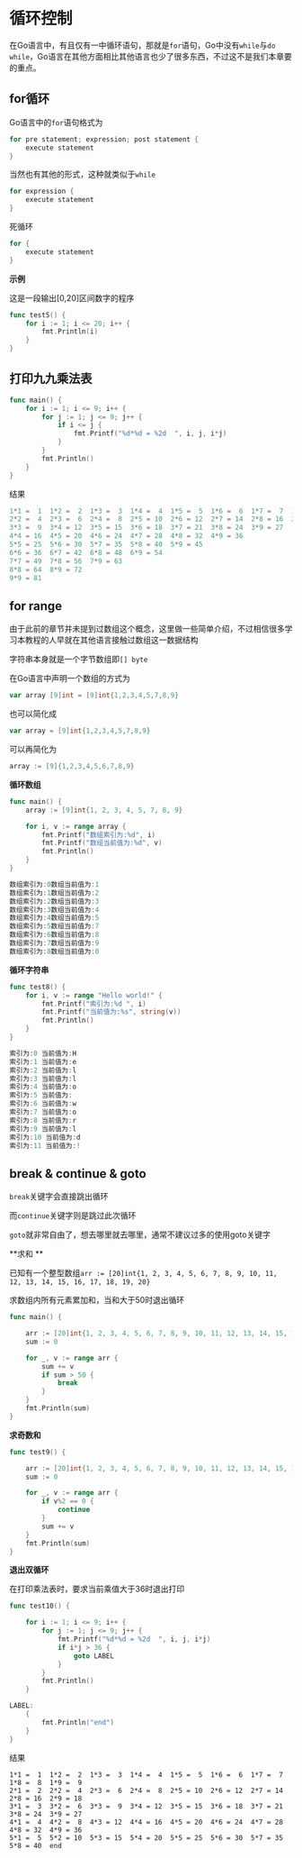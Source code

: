 # 循环控制



在Go语言中，有且仅有一中循环语句，那就是`for`语句，Go中没有`while`与`do while`，Go语言在其他方面相比其他语言也少了很多东西，不过这不是我们本章要的重点。



## for循环

Go语言中的`for`语句格式为

```go
for pre statement; expression; post statement {
	execute statement
}
```

当然也有其他的形式，这种就类似于`while`

```go
for expression {
	execute statement
}
```

死循环

```go
for {
	execute statement
}
```



**示例**

这是一段输出[0,20]区间数字的程序

```go
func test5() {
	for i := 1; i <= 20; i++ {
		fmt.Println(i)
	}
}
```



## 打印九九乘法表

```go
func main() {
	for i := 1; i <= 9; i++ {
		for j := 1; j <= 9; j++ {
			if i <= j {
				fmt.Printf("%d*%d = %2d  ", i, j, i*j)
			}
		}
		fmt.Println()
	}
}
```

结果

```go
1*1 =  1  1*2 =  2  1*3 =  3  1*4 =  4  1*5 =  5  1*6 =  6  1*7 =  7  1*8 =  8  1*9 =  9  
2*2 =  4  2*3 =  6  2*4 =  8  2*5 = 10  2*6 = 12  2*7 = 14  2*8 = 16  2*9 = 18
3*3 =  9  3*4 = 12  3*5 = 15  3*6 = 18  3*7 = 21  3*8 = 24  3*9 = 27
4*4 = 16  4*5 = 20  4*6 = 24  4*7 = 28  4*8 = 32  4*9 = 36
5*5 = 25  5*6 = 30  5*7 = 35  5*8 = 40  5*9 = 45
6*6 = 36  6*7 = 42  6*8 = 48  6*9 = 54
7*7 = 49  7*8 = 56  7*9 = 63
8*8 = 64  8*9 = 72
9*9 = 81
```



## for range

由于此前的章节并未提到过数组这个概念，这里做一些简单介绍，不过相信很多学习本教程的人早就在其他语言接触过数组这一数据结构

字符串本身就是一个字节数组即`[] byte`

在Go语言中声明一个数组的方式为

```go
var array [9]int = [9]int{1,2,3,4,5,7,8,9}
```

也可以简化成

```go
var array = [9]int{1,2,3,4,5,7,8,9}
```

可以再简化为

```go
array := [9]{1,2,3,4,5,6,7,8,9}
```



**循环数组**

```go
func main() {
	array := [9]int{1, 2, 3, 4, 5, 7, 8, 9}

	for i, v := range array {
		fmt.Printf("数组索引为:%d", i)
		fmt.Printf("数组当前值为:%d", v)
		fmt.Println()
	}
}
```

```go
数组索引为:0数组当前值为:1
数组索引为:1数组当前值为:2
数组索引为:2数组当前值为:3
数组索引为:3数组当前值为:4
数组索引为:4数组当前值为:5
数组索引为:5数组当前值为:7
数组索引为:6数组当前值为:8
数组索引为:7数组当前值为:9
数组索引为:8数组当前值为:0
```

**循环字符串**

```go
func test8() {
	for i, v := range "Hello world!" {
		fmt.Printf("索引为:%d ", i)
		fmt.Printf("当前值为:%s", string(v))
		fmt.Println()
	}
}
```

```go
索引为:0 当前值为:H 
索引为:1 当前值为:e 
索引为:2 当前值为:l 
索引为:3 当前值为:l 
索引为:4 当前值为:o 
索引为:5 当前值为:  
索引为:6 当前值为:w 
索引为:7 当前值为:o 
索引为:8 当前值为:r 
索引为:9 当前值为:l 
索引为:10 当前值为:d
索引为:11 当前值为:!
```

## break & continue & goto

 `break`关键字会直接跳出循环

而`continue`关键字则是跳过此次循环

`goto`就非常自由了，想去哪里就去哪里，通常不建议过多的使用goto关键字





**求和 **

已知有一个整型数组`arr := [20]int{1, 2, 3, 4, 5, 6, 7, 8, 9, 10, 11, 12, 13, 14, 15, 16, 17, 18, 19, 20}`

求数组内所有元素累加和，当和大于50时退出循环

```go
func main() {

	arr := [20]int{1, 2, 3, 4, 5, 6, 7, 8, 9, 10, 11, 12, 13, 14, 15, 16, 17, 18, 19, 20}
	sum := 0

	for _, v := range arr {
		sum += v
		if sum > 50 {
			break
		}
	}
	fmt.Println(sum)
}
```

**求奇数和**

```go
func test9() {

	arr := [20]int{1, 2, 3, 4, 5, 6, 7, 8, 9, 10, 11, 12, 13, 14, 15, 16, 17, 18, 19, 20}
	sum := 0

	for _, v := range arr {
		if v%2 == 0 {
			continue
		}
		sum += v
	}
	fmt.Println(sum)
}
```

**退出双循环**

在打印乘法表时，要求当前乘值大于36时退出打印

```go
func test10() {

	for i := 1; i <= 9; i++ {
		for j := 1; j <= 9; j++ {
			fmt.Printf("%d*%d = %2d  ", i, j, i*j)
			if i*j > 36 {
				goto LABEL
			}
		}
		fmt.Println()
	}

LABEL:
	{
		fmt.Println("end")
	}
}
```

结果

```
1*1 =  1  1*2 =  2  1*3 =  3  1*4 =  4  1*5 =  5  1*6 =  6  1*7 =  7  1*8 =  8  1*9 =  9  
2*1 =  2  2*2 =  4  2*3 =  6  2*4 =  8  2*5 = 10  2*6 = 12  2*7 = 14  2*8 = 16  2*9 = 18  
3*1 =  3  3*2 =  6  3*3 =  9  3*4 = 12  3*5 = 15  3*6 = 18  3*7 = 21  3*8 = 24  3*9 = 27  
4*1 =  4  4*2 =  8  4*3 = 12  4*4 = 16  4*5 = 20  4*6 = 24  4*7 = 28  4*8 = 32  4*9 = 36  
5*1 =  5  5*2 = 10  5*3 = 15  5*4 = 20  5*5 = 25  5*6 = 30  5*7 = 35  5*8 = 40  end 
```

